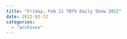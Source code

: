 ```yaml
---
title: "Friday, Feb 11 TBTV Daily Show 2022"
date: 2022-02-12
categories: 
  - "archives"
---
```



